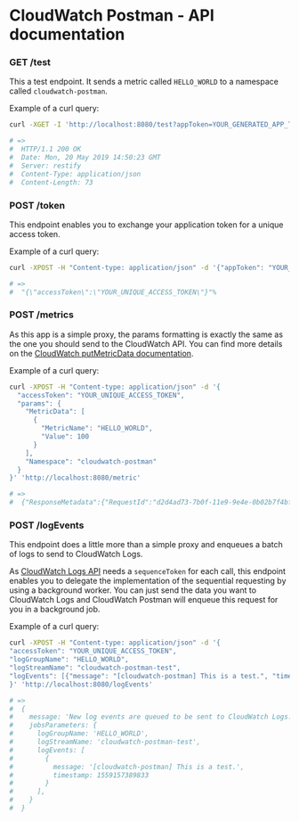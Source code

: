 # CloudWatch Postman - API documentation

### GET /test

This a test endpoint. It sends a metric called `HELLO_WORLD` to a namespace
called `cloudwatch-postman`.

Example of a curl query:
```sh
curl -XGET -I 'http://localhost:8080/test?appToken=YOUR_GENERATED_APP_TOKEN'

# =>
#  HTTP/1.1 200 OK
#  Date: Mon, 20 May 2019 14:50:23 GMT
#  Server: restify
#  Content-Type: application/json
#  Content-Length: 73
```

### POST /token

This endpoint enables you to exchange your application token for a unique access
token.

Example of a curl query:
```sh
curl -XPOST -H "Content-type: application/json" -d '{"appToken": "YOUR_GENERATED_APP_TOKEN"}' 'http://localhost:8080/token'

# =>
#  "{\"accessToken\":\"YOUR_UNIQUE_ACCESS_TOKEN\"}"%
```

### POST /metrics

As this app is a simple proxy, the params formatting is exactly the same as the
one you should send to the CloudWatch API. You can find more details on the
[CloudWatch putMetricData
documentation](https://docs.aws.amazon.com/AWSJavaScriptSDK/latest/AWS/CloudWatch.html#putMetricData-property).

Example of a curl query:
```sh
curl -XPOST -H "Content-type: application/json" -d '{
  "accessToken": "YOUR_UNIQUE_ACCESS_TOKEN",
  "params": {
    "MetricData": [
      {
        "MetricName": "HELLO_WORLD",
        "Value": 100
      }
    ],
    "Namespace": "cloudwatch-postman"
  }
}' 'http://localhost:8080/metric'

# =>
#  {"ResponseMetadata":{"RequestId":"d2d4ad73-7b0f-11e9-9e4e-0b02b7f4bf5c"}}
```

### POST /logEvents

This endpoint does a little more than a simple proxy and enqueues a batch of
logs to send to CloudWatch Logs.

As [CloudWatch Logs
API](https://docs.aws.amazon.com/AmazonCloudWatchLogs/latest/APIReference/API_PutLogEvents.html)
needs a `sequenceToken` for each call, this endpoint enables you to delegate the
implementation of the sequential requesting by using a background worker. You
can just send the data you want to CloudWatch Logs and CloudWatch Postman will
enqueue this request for you in a background job.

Example of a curl query:
```sh
curl -XPOST -H "Content-type: application/json" -d '{
"accessToken": "YOUR_UNIQUE_ACCESS_TOKEN",
"logGroupName": "HELLO_WORLD",
"logStreamName": "cloudwatch-postman-test",
"logEvents": [{"message": "[cloudwatch-postman] This is a test.", "timestamp": 1559157389833}]
}' 'http://localhost:8080/logEvents'

# =>
#  {
#    message: 'New log events are queued to be sent to CloudWatch Logs.',
#    jobsParameters: {
#      logGroupName: 'HELLO_WORLD',
#      logStreamName: 'cloudwatch-postman-test',
#      logEvents: [
#        {
#          message: '[cloudwatch-postman] This is a test.',
#          timestamp: 1559157389833
#        }
#      ],
#    }
#  }
```
